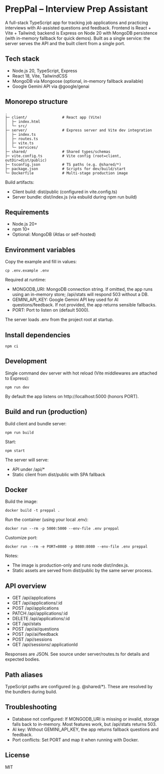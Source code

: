 # PrepPal – Interview Prep Assistant

A full-stack TypeScript app for tracking job applications and practicing interviews with AI-assisted questions and feedback. Frontend is React + Vite + Tailwind; backend is Express on Node 20 with MongoDB persistence (with in-memory fallback for quick demos). Built as a single service: the server serves the API and the built client from a single port.

## Tech stack

- Node.js 20, TypeScript, Express
- React 18, Vite, TailwindCSS
- MongoDB via Mongoose (optional, in-memory fallback available)
- Google Gemini API via @google/genai

## Monorepo structure

```
.
├─ client/                # React app (Vite)
│  ├─ index.html
│  └─ src/
├─ server/                # Express server and Vite dev integration
│  ├─ index.ts
│  ├─ routes.ts
│  ├─ vite.ts
│  └─ services/
├─ shared/                # Shared types/schemas
├─ vite.config.ts         # Vite config (root=client, outDir=dist/public)
├─ tsconfig.json          # TS paths (e.g. @shared/*)
├─ package.json           # Scripts for dev/build/start
└─ Dockerfile             # Multi-stage production image
```

Build artifacts:
- Client build: dist/public (configured in vite.config.ts)
- Server bundle: dist/index.js (via esbuild during npm run build)

## Requirements

- Node.js 20+
- npm 10+
- Optional: MongoDB (Atlas or self-hosted)

## Environment variables

Copy the example and fill in values:

```
cp .env.example .env
```

Required at runtime:
- MONGODB_URI: MongoDB connection string. If omitted, the app runs using an in-memory store; /api/stats will respond 503 without a DB.
- GEMINI_API_KEY: Google Gemini API key used for AI questions/feedback. If not provided, the app returns sensible fallbacks.
- PORT: Port to listen on (default 5000).

The server loads .env from the project root at startup.

## Install dependencies

```
npm ci
```

## Development

Single command dev server with hot reload (Vite middlewares are attached to Express):

```
npm run dev
```

By default the app listens on http://localhost:5000 (honors PORT).

## Build and run (production)

Build client and bundle server:

```
npm run build
```

Start:

```
npm start
```

The server will serve:
- API under /api/*
- Static client from dist/public with SPA fallback

## Docker

Build the image:

```
docker build -t preppal .
```

Run the container (using your local .env):

```
docker run --rm -p 5000:5000 --env-file .env preppal
```

Customize port:

```
docker run --rm -e PORT=8080 -p 8080:8080 --env-file .env preppal
```

Notes:
- The image is production-only and runs node dist/index.js.
- Static assets are served from dist/public by the same server process.

## API overview

- GET /api/applications
- GET /api/applications/:id
- POST /api/applications
- PATCH /api/applications/:id
- DELETE /api/applications/:id
- GET /api/stats
- POST /api/ai/questions
- POST /api/ai/feedback
- POST /api/sessions
- GET /api/sessions/:applicationId

Responses are JSON. See source under server/routes.ts for details and expected bodies.

## Path aliases

TypeScript paths are configured (e.g. @shared/*). These are resolved by the bundlers during build.

## Troubleshooting

- Database not configured: If MONGODB_URI is missing or invalid, storage falls back to in-memory. Most features work, but /api/stats returns 503.
- AI key: Without GEMINI_API_KEY, the app returns fallback questions and feedback.
- Port conflicts: Set PORT and map it when running with Docker.

## License

MIT